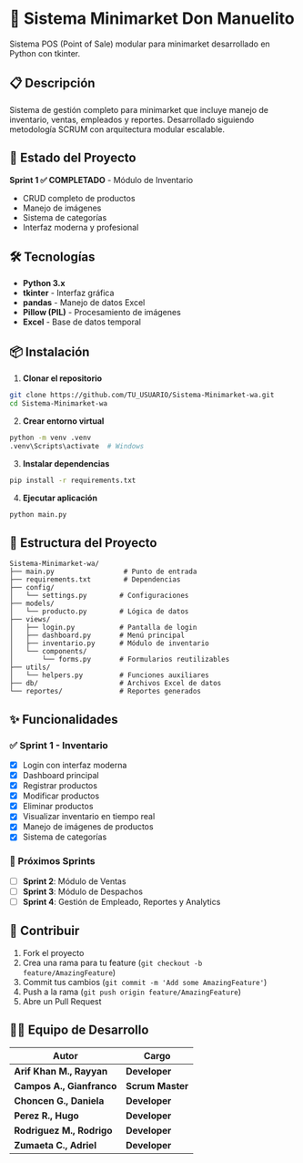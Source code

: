 # 🏪 Sistema Minimarket Don Manuelito

Sistema POS (Point of Sale) modular para minimarket desarrollado en Python con tkinter.

## 📋 Descripción

Sistema de gestión completo para minimarket que incluye manejo de inventario, ventas, empleados y reportes. Desarrollado siguiendo metodología SCRUM con arquitectura modular escalable.

## 🚀 Estado del Proyecto

**Sprint 1 ✅ COMPLETADO** - Módulo de Inventario
- CRUD completo de productos
- Manejo de imágenes
- Sistema de categorías
- Interfaz moderna y profesional

## 🛠️ Tecnologías

- **Python 3.x**
- **tkinter** - Interfaz gráfica
- **pandas** - Manejo de datos Excel
- **Pillow (PIL)** - Procesamiento de imágenes
- **Excel** - Base de datos temporal

## 📦 Instalación

1. **Clonar el repositorio**
```bash
git clone https://github.com/TU_USUARIO/Sistema-Minimarket-wa.git
cd Sistema-Minimarket-wa
```

2. **Crear entorno virtual**
```bash
python -m venv .venv
.venv\Scripts\activate  # Windows
```

3. **Instalar dependencias**
```bash
pip install -r requirements.txt
```

4. **Ejecutar aplicación**
```bash
python main.py
```

## 📁 Estructura del Proyecto

```
Sistema-Minimarket-wa/
├── main.py                 # Punto de entrada
├── requirements.txt        # Dependencias
├── config/
│   └── settings.py        # Configuraciones
├── models/
│   └── producto.py        # Lógica de datos
├── views/
│   ├── login.py           # Pantalla de login
│   ├── dashboard.py       # Menú principal
│   ├── inventario.py      # Módulo de inventario
│   └── components/
│       └── forms.py       # Formularios reutilizables
├── utils/
│   └── helpers.py         # Funciones auxiliares
├── db/                    # Archivos Excel de datos
└── reportes/              # Reportes generados
```

## ✨ Funcionalidades

### ✅ Sprint 1 - Inventario
- [x] Login con interfaz moderna
- [x] Dashboard principal
- [x] Registrar productos
- [x] Modificar productos
- [x] Eliminar productos
- [x] Visualizar inventario en tiempo real
- [x] Manejo de imágenes de productos
- [x] Sistema de categorías

### 🚧 Próximos Sprints
- [ ] **Sprint 2**: Módulo de Ventas
- [ ] **Sprint 3**: Módulo de Despachos  
- [ ] **Sprint 4**: Gestión de Empleado, Reportes y Analytics

## 🤝 Contribuir

1. Fork el proyecto
2. Crea una rama para tu feature (`git checkout -b feature/AmazingFeature`)
3. Commit tus cambios (`git commit -m 'Add some AmazingFeature'`)
4. Push a la rama (`git push origin feature/AmazingFeature`)
5. Abre un Pull Request

## 👨‍💻 Equipo de Desarrollo 

| Autor             | Cargo      |
|-------------------|------------|
| **Arif Khan M., Rayyan**  | **Developer**  |
| **Campos A.,	Gianfranco**     | **Scrum Master** |
| **Choncen G., Daniela**     | **Developer** |
| **Perez R.,	Hugo**     | **Developer** |
| **Rodriguez M., Rodrigo**     | **Developer** |
| **Zumaeta C., Adriel**     | **Developer** |
